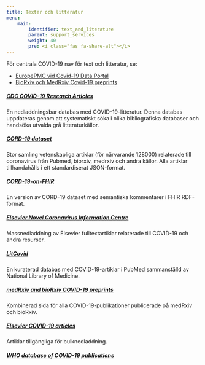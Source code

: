 ```yaml
---
title: Texter och litteratur
menu:
    main:
        identifier: text_and_literature
        parent: support_services
        weight: 40
        pre: <i class="fas fa-share-alt"></i>
---
```


För centrala COVID-19 nav för text och litteratur, se:

* [EuropePMC vid Covid-19 Data Portal](https://www.covid19dataportal.org/literature?db=literature)
* [BioRxiv och MedRxiv Covid-19 preprints](https://connect.medrxiv.org/relate/content/181)

##### [CDC COVID-19 Research Articles](https://www.cdc.gov/library/researchguides/2019novelcoronavirus/researcharticles.html)
En nedladdningsbar databas med COVID-19-litteratur.
Denna databas uppdateras genom att systematiskt söka i olika bibliografiska databaser och handsöka utvalda grå litteraturkällor.

##### [CORD-19 dataset](https://pages.semanticscholar.org/coronavirus-research)
Stor samling vetenskapliga artiklar (för närvarande 128000) relaterade till coronavirus från Pubmed, biorxiv, medrxiv och andra källor.
Alla artiklar tillhandahålls i ett standardiserat JSON-format.

##### [CORD-19-on-FHIR](https://github.com/fhircat/CORD-19-on-FHIR)
En version av CORD-19 dataset med semantiska kommentarer i FHIR RDF-format.

##### [Elsevier Novel Coronavirus Information Centre](https://www.elsevier.com/connect/coronavirus-information-center)
Massnedladdning av Elsevier fulltextartiklar relaterade till COVID-19 och andra resurser.

##### [LitCovid](https://www.ncbi.nlm.nih.gov/research/coronavirus/)
En kuraterad databas med COVID-19-artiklar i PubMed sammanställd av National Library of Medicine.

##### [medRxiv and bioRxiv COVID-19 preprints](https://connect.medrxiv.org/relate/content/181)
Kombinerad sida för alla COVID-19-publikationer publicerade på medRxiv och bioRxiv.

##### [Elsevier COVID-19 articles](https://www.elsevier.com/connect/coronavirus-information-center)
Artiklar tillgängliga för bulknedladdning.

##### [WHO database of COVID-19 publications](https://www.who.int/emergencies/diseases/novel-coronavirus-2019/global-research-on-novel-coronavirus-2019-ncov)

